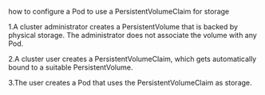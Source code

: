 how to configure a Pod to use a PersistentVolumeClaim for storage

1.A cluster administrator creates a PersistentVolume that is backed by physical storage. The administrator does not associate the volume with any Pod.

2.A cluster user creates a PersistentVolumeClaim, which gets automatically bound to a suitable PersistentVolume.

3.The user creates a Pod that uses the PersistentVolumeClaim as storage.
